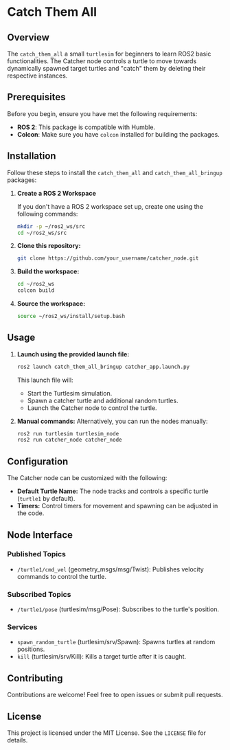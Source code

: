 # Catch Them All

## Overview

The `catch_them_all` a small `turtlesim` for beginners to learn ROS2 basic functionalities. The Catcher node controls a turtle to move towards dynamically spawned target turtles and "catch" them by deleting their respective instances.


## Prerequisites

Before you begin, ensure you have met the following requirements:

- **ROS 2**: This package is compatible with Humble.
- **Colcon**: Make sure you have `colcon` installed for building the packages.

## Installation

Follow these steps to install the `catch_them_all` and `catch_them_all_bringup` packages:

1. **Create a ROS 2 Workspace**

   If you don't have a ROS 2 workspace set up, create one using the following commands:

   ```bash
   mkdir -p ~/ros2_ws/src
   cd ~/ros2_ws/src

   ```

2. **Clone this repository:**
   ```bash
   git clone https://github.com/your_username/catcher_node.git
   ```

3. **Build the workspace:**
   ```bash
   cd ~/ros2_ws
   colcon build
   ```

4. **Source the workspace:**
   ```bash
   source ~/ros2_ws/install/setup.bash
   ```

## Usage

1. **Launch using the provided launch file:**
   ```bash
   ros2 launch catch_them_all_bringup catcher_app.launch.py
   ```

   This launch file will:
   - Start the Turtlesim simulation.
   - Spawn a catcher turtle and additional random turtles.
   - Launch the Catcher node to control the turtle.

2. **Manual commands:**
   Alternatively, you can run the nodes manually:
   ```bash
   ros2 run turtlesim turtlesim_node
   ros2 run catcher_node catcher_node
   ```

## Configuration

The Catcher node can be customized with the following:
- **Default Turtle Name:** The node tracks and controls a specific turtle (`turtle1` by default).
- **Timers:** Control timers for movement and spawning can be adjusted in the code.

## Node Interface

### Published Topics
- `/turtle1/cmd_vel` (geometry_msgs/msg/Twist): Publishes velocity commands to control the turtle.

### Subscribed Topics
- `/turtle1/pose` (turtlesim/msg/Pose): Subscribes to the turtle's position.

### Services
- `spawn_random_turtle` (turtlesim/srv/Spawn): Spawns turtles at random positions.
- `kill` (turtlesim/srv/Kill): Kills a target turtle after it is caught.

## Contributing

Contributions are welcome! Feel free to open issues or submit pull requests.

## License

This project is licensed under the MIT License. See the `LICENSE` file for details.

